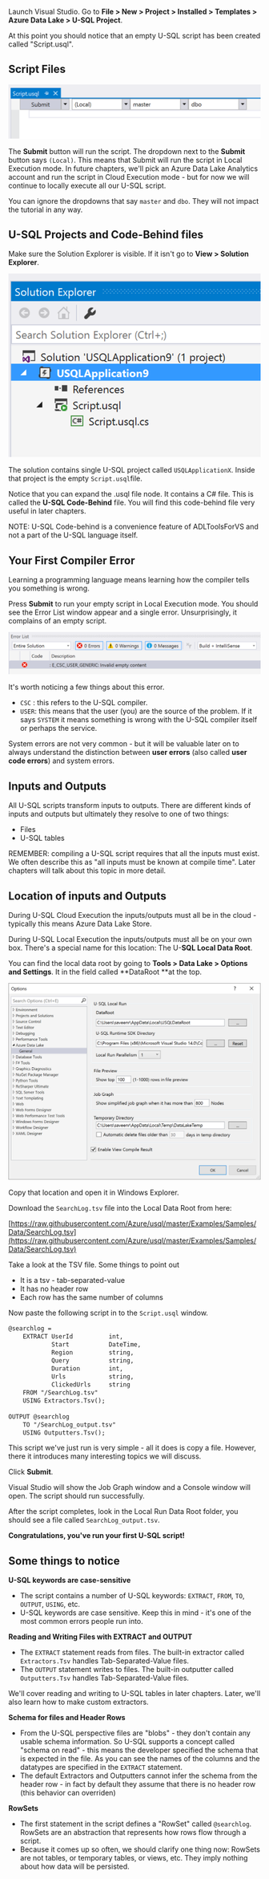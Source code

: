 Launch Visual Studio. Go to **File > New > Project > Installed > Templates > Azure Data Lake > U-SQL Project**.

At this point you should notice that an empty U-SQL script has been created called "Script.usql".

## Script Files

![](/assets/empty_usql_script_buttons.png)

The **Submit** button will run the script. The dropdown next to the **Submit** button says `(Local)`. This means that Submit will run the script in Local Execution mode. In future chapters, we'll pick an Azure Data Lake Analytics account and run the script in Cloud Execution mode - but for now we will continue to locally execute all our U-SQL script.

You can ignore the dropdowns that say `master` and `dbo`. They will not impact the tutorial in any way.

## U-SQL Projects and Code-Behind files

Make sure the Solution Explorer is visible. If it isn't go to **View &gt; Solution Explorer**.

![](/assets/solution_explorer_new_usql_proj.png)

The solution contains single U-SQL project called `USQLApplicationX`. Inside that project is the empty `Script.usql`file.

Notice that you can expand the .usql file node. It contains a C\# file. This is called the **U-SQL Code-Behind** file. You will find this code-behind file very useful in later chapters.

NOTE: U-SQL Code-behind is a convenience feature of ADLToolsForVS and not a part of the U-SQL language itself.

## Your First Compiler Error

Learning a programming language means learning how the compiler tells you something is wrong.

Press **Submit** to run your empty script in Local Execution mode. You should see the Error List window appear and a single error. Unsurprisingly, it complains of an empty script.

![](/assets/e_csc_user_generic_invalid_empty_content.png)

It's worth noticing a few things about this error.

* `CSC` : this refers to the U-SQL compiler. 
* `USER`: this means that the user \(you\) are the source of the problem. If it says `SYSTEM` it means something is wrong with the U-SQL compiler itself or perhaps the service. 

System errors are not very common - but it will be valuable later on to always understand the distinction between **user errors** \(also called **user code errors**\) and system errors.

## Inputs and Outputs

All U-SQL scripts transform inputs to outputs. There are different kinds of inputs and outputs but ultimately they resolve to one of two things:

* Files
* U-SQL tables

REMEMBER: compiling a U-SQL script requires that all the inputs must exist. We often describe this as "all inputs must be known at compile time". Later chapters will talk about this topic in more detail.

## Location of inputs and Outputs

During U-SQL Cloud Execution the inputs/outputs must all be in the cloud - typically this means Azure Data Lake Store.

During U-SQL Local Execution the inputs/outputs must all be on your own box. There's a special name for this location: The U-**SQL Local Data Root**.

You can find the local data root by going to **Tools > Data Lake > Options and Settings**. It in the field called **DataRoot **at the top.

![](/assets/vs_tools_datalake_options.png)

Copy that location and open it in Windows Explorer.

Download the `SearchLog.tsv` file into the Local Data Root from here:

[https://raw.githubusercontent.com/Azure/usql/master/Examples/Samples/Data/SearchLog.tsv](https://raw.githubusercontent.com/Azure/usql/master/Examples/Samples/Data/SearchLog.tsv)

Take a look at the TSV file. Some things to point out

* It is a tsv - tab-separated-value
* It has no header row
* Each row has the same number of columns

Now paste the following script in to the `Script.usql` window.

```
@searchlog = 
    EXTRACT UserId          int, 
            Start           DateTime, 
            Region          string, 
            Query           string, 
            Duration        int, 
            Urls            string, 
            ClickedUrls     string
    FROM "/SearchLog.tsv"
    USING Extractors.Tsv();

OUTPUT @searchlog 
    TO "/SearchLog_output.tsv"
    USING Outputters.Tsv();
```

This script we've just run is very simple - all it does is copy a file. However, there it introduces many interesting topics we will discuss.

Click **Submit**. 

Visual Studio will show the Job Graph window and a Console window will open. The script should run successfully. 

After the script completes, look in the Local Run Data Root folder, you should see a file called `SearchLog_output.tsv`.

**Congratulations, you've run your first U-SQL script!**
  
## Some things to notice

**U-SQL keywords are case-sensitive**

* The script contains a number of U-SQL keywords: `EXTRACT`, `FROM`, `TO`, `OUTPUT`, `USING`, etc.
* U-SQL keywords are case sensitive. Keep this in mind - it's one of the most common errors people run into.

**Reading and Writing Files with EXTRACT and OUTPUT**

* The `EXTRACT` statement reads from files. The built-in extractor called `Extractors.Tsv` handles Tab-Separated-Value files.
* The `OUTPUT` statement writes to files. The built-in outputter called `Outputters.Tsv` handles Tab-Separated-Value files.

We'll cover reading and writing to U-SQL tables in later chapters. Later, we'll also learn how to make custom extractors.

**Schema for files and Header Rows**

* From the U-SQL perspective files are "blobs" - they don't contain any usable schema information. So U-SQL supports a concept called "schema on read" - this means the developer specified the schema that is expected in the file. As you can see the names of the columns and the datatypes are specified in the `EXTRACT` statement.
* The default Extractors and Outputters cannot infer the schema from the header row - in fact by default they assume that there is no header row \(this behavior can overriden\)

**RowSets**

* The first statement in the script defines a "RowSet" called `@searchlog`. RowSets are an abstraction that represents how rows flow through a script.
* Because it comes up so often, we should clarify one thing now: RowSets are not tables, or temporary tables, or views, etc. They imply nothing about how data will be persisted.



